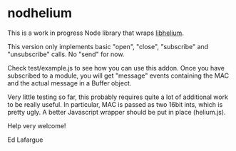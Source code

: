 nodhelium
=========

This is a work in progress Node library that wraps [libhelium](https://github.com/helium/libhelium).

This version only implements basic "open", "close", "subscribe" and "unsubscribe" calls. No "send" for now.

Check test/example.js to see how you can use this addon. Once you have subscribed to a module, you will get "message" events containing the MAC and the actual message in a Buffer object.

Very little testing so far, this probably requires quite a lot of additional work to be really useful. In particular, MAC is passed as two 16bit ints, which is pretty ugly. A better Javascript wrapper should be put in place (helium.js).

Help very welcome!

Ed Lafargue